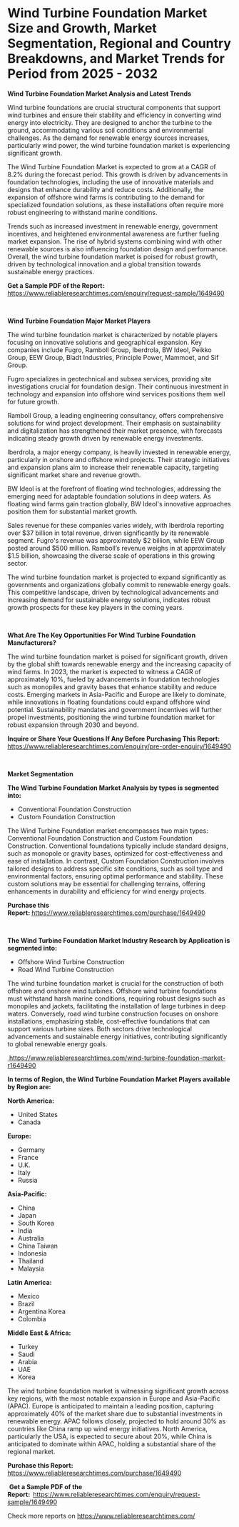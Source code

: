 <p><h1>Wind Turbine Foundation Market Size and Growth, Market Segmentation, Regional and Country Breakdowns, and Market Trends for Period from 2025 -  2032</h1></p><p><strong>Wind Turbine Foundation Market Analysis and Latest Trends</strong></p>
<p><p>Wind turbine foundations are crucial structural components that support wind turbines and ensure their stability and efficiency in converting wind energy into electricity. They are designed to anchor the turbine to the ground, accommodating various soil conditions and environmental challenges. As the demand for renewable energy sources increases, particularly wind power, the wind turbine foundation market is experiencing significant growth.</p><p>The Wind Turbine Foundation Market is expected to grow at a CAGR of 8.2% during the forecast period. This growth is driven by advancements in foundation technologies, including the use of innovative materials and designs that enhance durability and reduce costs. Additionally, the expansion of offshore wind farms is contributing to the demand for specialized foundation solutions, as these installations often require more robust engineering to withstand marine conditions.</p><p>Trends such as increased investment in renewable energy, government incentives, and heightened environmental awareness are further fueling market expansion. The rise of hybrid systems combining wind with other renewable sources is also influencing foundation design and performance. Overall, the wind turbine foundation market is poised for robust growth, driven by technological innovation and a global transition towards sustainable energy practices.</p></p>
<p><strong>Get a Sample PDF of the Report:&nbsp;</strong> <a href="https://www.reliableresearchtimes.com/enquiry/request-sample/1649490?utm_campaign=3034&utm_medium=2&utm_source=Github&utm_content=ia&utm_term=09032025&utm_id=wind-turbine-foundation">https://www.reliableresearchtimes.com/enquiry/request-sample/1649490</a></p>
<p>&nbsp;</p>
<p><strong>Wind Turbine Foundation Major Market Players</strong></p>
<p><p>The wind turbine foundation market is characterized by notable players focusing on innovative solutions and geographical expansion. Key companies include Fugro, Ramboll Group, Iberdrola, BW Ideol, Peikko Group, EEW Group, Bladt Industries, Principle Power, Mammoet, and Sif Group.</p><p>Fugro specializes in geotechnical and subsea services, providing site investigations crucial for foundation design. Their continuous investment in technology and expansion into offshore wind services positions them well for future growth.</p><p>Ramboll Group, a leading engineering consultancy, offers comprehensive solutions for wind project development. Their emphasis on sustainability and digitalization has strengthened their market presence, with forecasts indicating steady growth driven by renewable energy investments.</p><p>Iberdrola, a major energy company, is heavily invested in renewable energy, particularly in onshore and offshore wind projects. Their strategic initiatives and expansion plans aim to increase their renewable capacity, targeting significant market share and revenue growth.</p><p>BW Ideol is at the forefront of floating wind technologies, addressing the emerging need for adaptable foundation solutions in deep waters. As floating wind farms gain traction globally, BW Ideol's innovative approaches position them for substantial market growth.</p><p>Sales revenue for these companies varies widely, with Iberdrola reporting over $37 billion in total revenue, driven significantly by its renewable segment. Fugro's revenue was approximately $2 billion, while EEW Group posted around $500 million. Ramboll’s revenue weighs in at approximately $1.5 billion, showcasing the diverse scale of operations in this growing sector.</p><p>The wind turbine foundation market is projected to expand significantly as governments and organizations globally commit to renewable energy goals. This competitive landscape, driven by technological advancements and increasing demand for sustainable energy solutions, indicates robust growth prospects for these key players in the coming years.</p></p>
<p>&nbsp;</p>
<p><strong>What Are The Key Opportunities For Wind Turbine Foundation Manufacturers?</strong></p>
<p><p>The wind turbine foundation market is poised for significant growth, driven by the global shift towards renewable energy and the increasing capacity of wind farms. In 2023, the market is expected to witness a CAGR of approximately 10%, fueled by advancements in foundation technologies such as monopiles and gravity bases that enhance stability and reduce costs. Emerging markets in Asia-Pacific and Europe are likely to dominate, while innovations in floating foundations could expand offshore wind potential. Sustainability mandates and government incentives will further propel investments, positioning the wind turbine foundation market for robust expansion through 2030 and beyond.</p></p>
<p><strong>Inquire or Share Your Questions If Any Before Purchasing This Report:</strong> <a href="https://www.reliableresearchtimes.com/enquiry/pre-order-enquiry/1649490?utm_campaign=3034&utm_medium=2&utm_source=Github&utm_content=ia&utm_term=09032025&utm_id=wind-turbine-foundation">https://www.reliableresearchtimes.com/enquiry/pre-order-enquiry/1649490</a></p>
<p>&nbsp;</p>
<p><strong>Market Segmentation</strong></p>
<p><strong>The Wind Turbine Foundation Market Analysis by types is segmented into:</strong></p>
<p><ul><li>Conventional Foundation Construction</li><li>Custom Foundation Construction</li></ul></p>
<p><p>The Wind Turbine Foundation market encompasses two main types: Conventional Foundation Construction and Custom Foundation Construction. Conventional foundations typically include standard designs, such as monopole or gravity bases, optimized for cost-effectiveness and ease of installation. In contrast, Custom Foundation Construction involves tailored designs to address specific site conditions, such as soil type and environmental factors, ensuring optimal performance and stability. These custom solutions may be essential for challenging terrains, offering enhancements in durability and efficiency for wind energy projects.</p></p>
<p><strong>Purchase this Report:&nbsp;</strong><a href="https://www.reliableresearchtimes.com/purchase/1649490?utm_campaign=3034&utm_medium=2&utm_source=Github&utm_content=ia&utm_term=09032025&utm_id=wind-turbine-foundation">https://www.reliableresearchtimes.com/purchase/1649490</a></p>
<p>&nbsp;</p>
<p><strong>The Wind Turbine Foundation Market Industry Research by Application is segmented into:</strong></p>
<p><ul><li>Offshore Wind Turbine Construction</li><li>Road Wind Turbine Construction</li></ul></p>
<p><p>The wind turbine foundation market is crucial for the construction of both offshore and onshore wind turbines. Offshore wind turbine foundations must withstand harsh marine conditions, requiring robust designs such as monopiles and jackets, facilitating the installation of large turbines in deep waters. Conversely, road wind turbine construction focuses on onshore installations, emphasizing stable, cost-effective foundations that can support various turbine sizes. Both sectors drive technological advancements and sustainable energy initiatives, contributing significantly to global renewable energy goals.</p></p>
<p><a href="https://www.reliableresearchtimes.com/wind-turbine-foundation-market-r1649490?utm_campaign=3034&utm_medium=2&utm_source=Github&utm_content=ia&utm_term=09032025&utm_id=wind-turbine-foundation">&nbsp;https://www.reliableresearchtimes.com/wind-turbine-foundation-market-r1649490</a></p>
<p><strong>In terms of Region, the Wind Turbine Foundation Market Players available by Region are:</strong></p>
<p>
    <p> <strong> North America: </strong>
        <ul>
            <li>United States</li>
            <li>Canada</li>
        </ul>
        </p> 
    <p> <strong> Europe: </strong>
        <ul>
            <li>Germany</li>
            <li>France</li>
            <li>U.K.</li>
            <li>Italy</li>
            <li>Russia</li>
        </ul>
        </p> 
    <p> <strong> Asia-Pacific: </strong>
        <ul>
            <li>China</li>
            <li>Japan</li>
            <li>South Korea</li>
            <li>India</li>
            <li>Australia</li>
            <li>China Taiwan</li>
            <li>Indonesia</li>
            <li>Thailand</li>
            <li>Malaysia</li>
        </ul>
        </p> 
    <p> <strong> Latin America: </strong>
        <ul>
            <li>Mexico</li>
            <li>Brazil</li>
            <li>Argentina Korea</li>
            <li>Colombia</li>
        </ul>
        </p> 
    <p> <strong> Middle East & Africa: </strong>
        <ul>
            <li>Turkey</li>
            <li>Saudi</li>
            <li>Arabia</li>
            <li>UAE</li>
            <li>Korea</li>
        </ul>
    </p>
    </p>
<p><p>The wind turbine foundation market is witnessing significant growth across key regions, with the most notable expansion in Europe and Asia-Pacific (APAC). Europe is anticipated to maintain a leading position, capturing approximately 40% of the market share due to substantial investments in renewable energy. APAC follows closely, projected to hold around 30% as countries like China ramp up wind energy initiatives. North America, particularly the USA, is expected to secure about 20%, while China is anticipated to dominate within APAC, holding a substantial share of the regional market.</p></p>
<p><strong>Purchase this Report: </strong><a href="https://www.reliableresearchtimes.com/purchase/1649490?utm_campaign=3034&utm_medium=2&utm_source=Github&utm_content=ia&utm_term=09032025&utm_id=wind-turbine-foundation">https://www.reliableresearchtimes.com/purchase/1649490</a></p>
<p>&nbsp;<strong>Get a Sample PDF of the Report:&nbsp;&nbsp;</strong><a href="https://www.reliableresearchtimes.com/enquiry/request-sample/1649490?utm_campaign=3034&utm_medium=2&utm_source=Github&utm_content=ia&utm_term=09032025&utm_id=wind-turbine-foundation">https://www.reliableresearchtimes.com/enquiry/request-sample/1649490</a></p>
<p><strong></strong></p>
<p>Check more reports on <a href="https://www.reliableresearchtimes.com/?utm_campaign=3034&utm_medium=2&utm_source=Github&utm_content=ia&utm_term=09032025&utm_id=wind-turbine-foundation">https://www.reliableresearchtimes.com/</a></p>